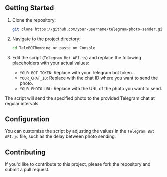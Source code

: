 ## Getting Started

1. Clone the repository:

   ```bash
   git clone https://github.com/your-username/telegram-photo-sender.git
   ```

2. Navigate to the project directory:

   ```bash
   cd TeleBOTBombing or paste on Console
   ```

3. Edit the script (`Telegram Bot API.js`) and replace the following placeholders with your actual values:

   - `YOUR_BOT_TOKEN`: Replace with your Telegram bot token.
   - `YOUR_CHAT_ID`: Replace with the chat ID where you want to send the photo.
   - `YOUR_PHOTO_URL`: Replace with the URL of the photo you want to send.

The script will send the specified photo to the provided Telegram chat at regular intervals.

## Configuration

You can customize the script by adjusting the values in the `Telegram Bot API.js` file, such as the delay between photo sending.

## Contributing

If you'd like to contribute to this project, please fork the repository and submit a pull request.
